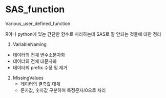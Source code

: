 # SAS_function
Various_user_defined_function

R이나 python에 있는 간단한 함수로 처리하는데 SAS로 잘 안되는 것들에 대한 정리

1. VariableNaming
  - 데이터의 전체 변수소문자화
  - 데이터의 전체 대문자화
  - 데이터의 prefix 수정 및 제거

2. MissingValues
   - 데이터의 결측값 대체
   - 문자값, 숫자값 구분하여 특정문자/0으로 처리
